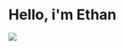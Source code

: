 <h1> Hello, i'm Ethan </h1> 

<img src="https://user-images.githubusercontent.com/132306277/235547711-76368b15-fe48-4196-9874-d75814353851.gif"/>
